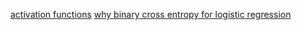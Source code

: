 [activation functions](https://www.v7labs.com/blog/neural-networks-activation-functions)
[why binary cross entropy for logistic regression](https://towardsdatascience.com/why-not-mse-as-a-loss-function-for-logistic-regression-589816b5e03c)